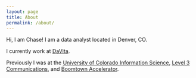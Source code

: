 ```yaml
---
layout: page
title: About
permalink: /about/
---
```


Hi, I am Chase! I am a data analyst located in Denver, CO.

I currently work at [DaVita](https://www.davita.com/).

Previously I was at the [University of Colorado Information Science](https://www.colorado.edu/cmci/infoscience), [Level 3 Communications](https://en.wikipedia.org/wiki/Level_3_Communications), and [Boomtown Accelerator](https://boomtownaccelerators.com/).



